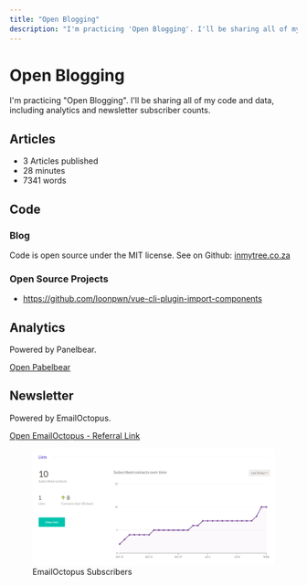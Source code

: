 ```yaml
---
title: "Open Blogging"
description: "I'm practicing 'Open Blogging'. I'll be sharing all of my code and data, including analytics and newsletter subscriber counts."
---
```


# Open Blogging

I'm practicing "Open Blogging". I'll be sharing all of my code and data, including analytics and newsletter subscriber counts.

## Articles

- 3 Articles published
- 28 minutes
- 7341 words

## Code

### Blog

Code is open source under the MIT license. See on Github: [inmytree.co.za](https://github.com/nicokruger/inmytree)

### Open Source Projects

- https://github.com/loonpwn/vue-cli-plugin-import-components

## Analytics

Powered by Panelbear.

[Open Pabelbear](https://app.panelbear.com/share/4fDa4dnKGsyhrVn2JdgP48/)

## Newsletter

Powered by EmailOctopus.

[Open EmailOctopus - Referral Link](https://emailoctopus.com/?urli=Lz6tl)

<figure>
<img src="../resources/subscribers.png" alt="Email Subscribers">
<figcaption>EmailOctopus Subscribers</figcaption>
</figure>
